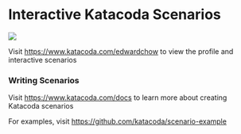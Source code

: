# Interactive Katacoda Scenarios

[![](http://shields.katacoda.com/katacoda/edwardchow/count.svg)](https://www.katacoda.com/edwardchow "Get your profile on Katacoda.com")

Visit https://www.katacoda.com/edwardchow to view the profile and interactive scenarios

### Writing Scenarios
Visit https://www.katacoda.com/docs to learn more about creating Katacoda scenarios

For examples, visit https://github.com/katacoda/scenario-example
